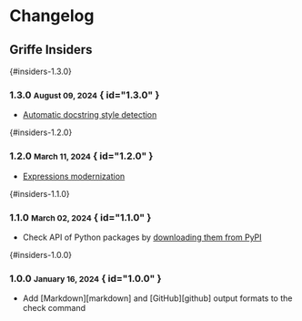 # Changelog

## Griffe Insiders

[](){#insiders-1.3.0}

### 1.3.0 <small>August 09, 2024</small> { id="1.3.0" }

- [Automatic docstring style detection](../reference/docstrings.md#auto-style)

[](){#insiders-1.2.0}

### 1.2.0 <small>March 11, 2024</small> { id="1.2.0" }

- [Expressions modernization](../guide/users/navigating.md#modernization)

[](){#insiders-1.1.0}

### 1.1.0 <small>March 02, 2024</small> { id="1.1.0" }

- Check API of Python packages by [downloading them from PyPI](../guide/users/checking.md#using-pypi)

[](){#insiders-1.0.0}

### 1.0.0 <small>January 16, 2024</small> { id="1.0.0" }

- Add [Markdown][markdown] and [GitHub][github] output formats to the check command
